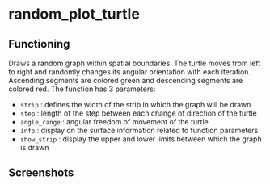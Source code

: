# random_plot_turtle

## Functioning
Draws a random graph within spatial boundaries. The turtle moves from left to right and randomly changes its angular orientation with each iteration. Ascending segments are colored green and descending segments are colored red. The function has 3 parameters:
- `strip` : defines the width of the strip in which the graph will be drawn
- `step` : length of the step between each change of direction of the turtle
- `angle_range` : angular freedom of movement of the turtle
- `info` : display on the surface information related to function parameters
- `show_strip` : display the upper and lower limits between which the graph is drawn 

## Screenshots
